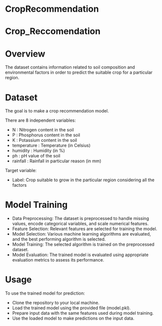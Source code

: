 # CropRecommendation

# Crop_Reccomendation
# Overview
The dataset contains information related to soil composition and environmental factors in order to predict the suitable crop for a particular region.

# Dataset
The goal is to make a crop recommendation model.

There are 8 independent variables:

* N : Nitrogen content in the soil
* P : Phosphorus content in the soil
* K : Potassium content in the soil
* temperature : Temperature (in Celsius)
* humidity : Humidity (in %)
* ph : pH value of the soil
* rainfall :  Rainfall in particular reason (in mm)

Target variable:
* Label: Crop suitable to grow in the particular region considering all the factors

# Model Training

* Data Preprocessing: 
The dataset is preprocessed to handle missing values, encode categorical variables, and scale numerical features.
* Feature Selection: 
Relevant features are selected for training the model.
* Model Selection: 
Various machine learning algorithms are evaluated, and the best performing algorithm is selected.
* Model Training: 
The selected algorithm is trained on the preprocessed dataset.
* Model Evaluation: 
The trained model is evaluated using appropriate evaluation metrics to assess its performance.

# Usage
To use the trained model for prediction:

* Clone the repository to your local machine.
* Load the trained model using the provided file (model.pkl).
* Prepare input data with the same features used during model training.
* Use the loaded model to make predictions on the input data.
